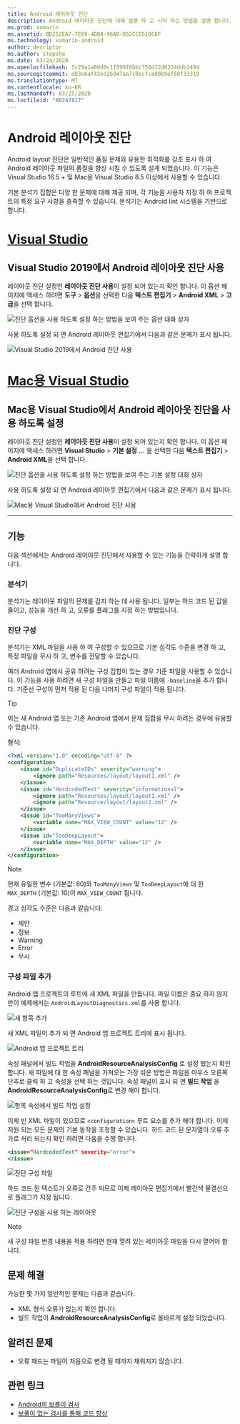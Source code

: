 ```yaml
---
title: Android 레이아웃 진단
description: Android 레이아웃 진단에 대해 설명 하 고 시작 하는 방법을 설명 합니다.
ms.prod: xamarin
ms.assetid: BD252EA7-7E69-4DB4-96AB-D52CC0510C8F
ms.technology: xamarin-android
author: decriptor
ms.author: stepsha
ms.date: 03/24/2020
ms.openlocfilehash: 5c29a1a80d8c1f599f0bbc750d22d8334ddb3494
ms.sourcegitcommit: d83c6af42ed26947aa7c0ecfce00b9ef60f33319
ms.translationtype: MT
ms.contentlocale: ko-KR
ms.lasthandoff: 03/25/2020
ms.locfileid: "80247817"
---
```

# <a name="android-layout-diagnostics"></a>Android 레이아웃 진단

Android layout 진단은 일반적인 품질 문제와 유용한 최적화를 강조 표시 하 여 Android 레이아웃 파일의 품질을 향상 시킬 수 있도록 설계 되었습니다. 이 기능은 Visual Studio 16.5 + 및 Mac용 Visual Studio 8.5 이상에서 사용할 수 있습니다.

기본 분석기 집합은 다양 한 문제에 대해 제공 되며, 각 기능을 사용자 지정 하 여 프로젝트의 특정 요구 사항을 충족할 수 있습니다. 분석기는 Android lint 시스템을 기반으로 합니다.

# <a name="visual-studio"></a>[Visual Studio](#tab/windows)

## <a name="enable-android-layout-diagnostics-on-visual-studio-2019"></a>Visual Studio 2019에서 Android 레이아웃 진단 사용

레이아웃 진단 설정인 **레이아웃 진단 사용**이 설정 되어 있는지 확인 합니다. 이 옵션 페이지에 액세스 하려면 **도구** > **옵션**을 선택한 다음 **텍스트 편집기** > **Android XML** > **고급**을 선택 합니다.

![진단 옵션을 사용 하도록 설정 하는 방법을 보여 주는 옵션 대화 상자](diagnostics-images/AndroidDiagnosticsEnableOption.png)

사용 하도록 설정 되 면 Android 레이아웃 편집기에서 다음과 같은 문제가 표시 됩니다.

![Visual Studio 2019에서 Android 진단 사용](diagnostics-images/AndroidDiagnosticsEnabled.png)

# <a name="visual-studio-for-mac"></a>[Mac용 Visual Studio](#tab/macos)

## <a name="enable-android-layout-diagnostics-on-visual-studio-for-mac"></a>Mac용 Visual Studio에서 Android 레이아웃 진단을 사용 하도록 설정

레이아웃 진단 설정인 **레이아웃 진단 사용**이 설정 되어 있는지 확인 합니다. 이 옵션 페이지에 액세스 하려면 **Visual Studio** > **기본 설정 ...** 을 선택한 다음 **텍스트 편집기** > **Android XML**을 선택 합니다.

![진단 옵션을 사용 하도록 설정 하는 방법을 보여 주는 기본 설정 대화 상자](diagnostics-images/AndroidDiagnosticsEnableOptionVSmac.png)

사용 하도록 설정 되 면 Android 레이아웃 편집기에서 다음과 같은 문제가 표시 됩니다.

![Mac용 Visual Studio에서 Android 진단 사용](diagnostics-images/AndroidDiagnosticsEnabledVSmac.png)

-----

## <a name="features"></a>기능

다음 섹션에서는 Android 레이아웃 진단에서 사용할 수 있는 기능을 간략하게 설명 합니다.

### <a name="analyzers"></a>분석기

분석기는 레이아웃 파일의 문제를 감지 하는 데 사용 됩니다. 일부는 하드 코드 된 값을 줄이고, 성능을 개선 하 고, 오류를 플래그를 지정 하는 방법입니다.

### <a name="diagnostic-configuration"></a>진단 구성

분석기는 XML 파일을 사용 하 여 구성할 수 있으므로 기본 심각도 수준을 변경 하 고, 특정 파일을 무시 하 고, 변수를 전달할 수 있습니다.

여러 Android 앱에서 공유 하려는 구성 집합이 있는 경우 기준 파일을 사용할 수 있습니다. 이 기능을 사용 하려면 새 구성 파일을 만들고 파일 이름에 `-baseline`을 추가 합니다. 기준선 구성이 먼저 적용 된 다음 나머지 구성 파일이 적용 됩니다.

> [!TIP]
> 이는 새 Android 앱 또는 기존 Android 앱에서 문제 집합을 무시 하려는 경우에 유용할 수 있습니다.

형식:

```xml
<?xml version="1.0" encoding="utf-8" ?> 
<configuration>
    <issue id="DuplicateIDs" severity="warning">
        <ignore path="Resources/layout/layout1.xml" />
    </issue>
    <issue id="HardcodedText" severity="informational">
        <ignore path="Resources/layout/layout1.xml" />
        <ignore path="Resource/layout/layout2.xml" />
    </issue>
    <issue id="TooManyViews">
        <variable name="MAX_VIEW_COUNT" value="12" />
    </issue>
    <issue id="TooDeepLayout">
        <variable name="MAX_DEPTH" value="12" />
    </issue>
</configuration>
```

> [!NOTE]
> 현재 유일한 변수 (기본값: 80)와 `TooManyViews` 및 `TooDeepLayout`에 대 한 `MAX_DEPTH` (기본값: 10)이 `MAX_VIEW_COUNT` 됩니다.

경고 심각도 수준은 다음과 같습니다.

- 제안
- 정보
- Warning
- Error
- 무시

### <a name="add-a-configuration-file"></a>구성 파일 추가

Android 앱 프로젝트의 루트에 새 XML 파일을 만듭니다. 파일 이름은 중요 하지 않지만이 예제에서는 `AndroidLayoutDiagnostics.xml`를 사용 합니다.

![새 항목 추가](diagnostics-images/AndroidDiagnosticsNewFileDialog.png)

새 XML 파일이 추가 되 면 Android 앱 프로젝트 트리에 표시 됩니다.

![Android 앱 프로젝트 트리](diagnostics-images/AndroidDiagnosticsFileAddToTree.png)

속성 패널에서 빌드 작업을 **AndroidResourceAnalysisConfig** 로 설정 했는지 확인 합니다.
새 파일에 대 한 속성 패널을 가져오는 가장 쉬운 방법은 파일을 마우스 오른쪽 단추로 클릭 하 고 속성을 선택 하는 것입니다. 속성 패널이 표시 되 면 **빌드 작업** 을 **AndroidResourceAnalysisConfig**로 변경 해야 합니다.

![항목 속성에서 빌드 작업 설정](diagnostics-images/AndroidDiagnosticsSetBuildAction.png)

이제 빈 XML 파일이 있으므로 `<configuration>` 루트 요소를 추가 해야 합니다. 이제 지원 되는 모든 문제의 기본 동작을 조정할 수 있습니다.
하드 코드 된 문자열이 오류 추가로 처리 되는지 확인 하려면 다음을 수행 합니다.

```xml
<issue="HardcodedText" severity="error">
</issue>
```

![진단 구성 파일](diagnostics-images/AndroidDiagnosticsConfigurationFileExample.png)

하드 코드 된 텍스트가 오류로 간주 되므로 이제 레이아웃 편집기에서 빨간색 물결선으로 플래그가 지정 됩니다.

![진단 구성을 사용 하는 레이아웃](diagnostics-images/AndroidDiagnosticsUsingConfiguration.png)

> [!NOTE]
> 새 구성 파일 변경 내용을 적용 하려면 현재 열려 있는 레이아웃 파일을 다시 열어야 합니다.
>

## <a name="troubleshooting"></a>문제 해결

가능한 몇 가지 일반적인 문제는 다음과 같습니다.

- XML 형식 오류가 없는지 확인 합니다.
- 빌드 작업이 **AndroidResourceAnalysisConfig**로 올바르게 설정 되었습니다.

## <a name="known-issues"></a>알려진 문제

- 오류 패드는 파일이 처음으로 변경 될 때까지 채워지지 않습니다.

## <a name="related-links"></a>관련 링크

- [Android의 보풀이 검사](http://tools.android.com/tips/lint-checks)
- [보풀이 없는 검사를 통해 코드 향상](https://developer.android.com/studio/write/lint)
